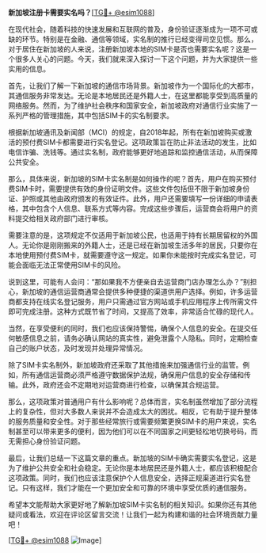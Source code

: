 **新加坡注册卡需要实名吗？**[[TG💪+ @esim1088](https://t.me/s/esim1088)]

在现代社会，随着科技的快速发展和互联网的普及，身份验证逐渐成为一项不可或缺的环节。特别是在金融、通信等领域，实名制的推行已经变得司空见惯。那么，对于居住在新加坡的人来说，注册新加坡本地的SIM卡是否也需要实名呢？这是一个很多人关心的问题。今天，我们就来深入探讨一下这个问题，并为大家提供一些实用的信息。

首先，让我们了解一下新加坡的通信市场背景。新加坡作为一个国际化的大都市，其通信服务非常发达。无论是本地居民还是外籍人士，在这里都能享受到高质量的网络服务。然而，为了维护社会秩序和国家安全，新加坡政府对通信行业实施了一系列严格的管理措施，其中包括SIM卡的实名制要求。

根据新加坡通讯及新闻部（MCI）的规定，自2018年起，所有在新加坡购买或激活的预付费SIM卡都需要进行实名登记。这项政策旨在防止非法活动的发生，比如电信诈骗、洗钱等。通过实名制，政府能够更好地追踪和监控通信活动，从而保障公共安全。

那么，具体来说，新加坡的SIM卡实名制是如何操作的呢？首先，用户在购买预付费SIM卡时，需要提供有效的身份证明文件。这些文件包括但不限于新加坡身份证、护照或其他由政府颁发的有效证件。此外，用户还需要填写一份详细的申请表格，其中包含个人信息、联系方式等内容。完成这些步骤后，运营商会将用户的资料提交给相关政府部门进行审核。

需要注意的是，这项规定不仅适用于新加坡公民，也适用于持有长期居留权的外国人。无论你是刚刚搬来的外籍人士，还是已经在新加坡生活多年的居民，只要你在本地使用预付费SIM卡，就需要遵守这一规定。如果你未能按时完成实名登记，可能会面临无法正常使用SIM卡的风险。

说到这里，可能有人会问：“那如果我不方便亲自去运营商门店办理怎么办？”别担心，新加坡的通信运营商通常会提供多种便捷的渠道供用户选择。例如，许多运营商都支持在线实名登记服务，用户只需通过官方网站或手机应用程序上传所需文件即可完成注册。这种方式既节省了时间，又提高了效率，非常适合忙碌的现代人。

当然，在享受便利的同时，我们也应该保持警惕，确保个人信息的安全。在提交任何敏感信息之前，请务必确认网站的真实性，避免泄露个人隐私。同时，定期检查自己的账户状态，及时发现并处理异常情况。

除了SIM卡实名制外，新加坡政府还采取了其他措施来加强通信行业的监管。例如，所有通信运营商必须严格遵守数据保护法规，确保用户信息的安全存储和传输。此外，政府还会不定期地对运营商进行检查，以确保其合规运营。

那么，这项政策对普通用户有什么影响呢？总体而言，实名制虽然增加了部分流程上的复杂性，但对大多数人来说并不会造成太大的困扰。相反，它有助于提升整体的服务质量和安全性。对于那些经常旅行或需要频繁更换SIM卡的用户来说，实名制甚至可以带来更多的便利，因为他们可以在不同国家之间更轻松地切换号码，而无需担心身份验证问题。

最后，让我们总结一下这篇文章的重点。新加坡的SIM卡确实需要实名登记，这是为了维护公共安全和社会稳定。无论你是本地居民还是外籍人士，都应该积极配合这项政策。同时，我们也应该注意保护个人信息安全，选择正规渠道进行实名登记。只有这样，我们才能在一个更加安全和可靠的环境中享受优质的通信服务。

希望本文能帮助大家更好地了解新加坡SIM卡实名制的相关知识。如果你还有其他疑问或看法，欢迎在评论区留言交流！让我们一起为构建和谐的社会环境贡献力量吧！

[[TG💪+ @esim1088](https://t.me/s/esim1088) ![Image](https://i.postimg.cc/4NQfJmqS/Snipaste-2025-05-13-00-14-12.png)]